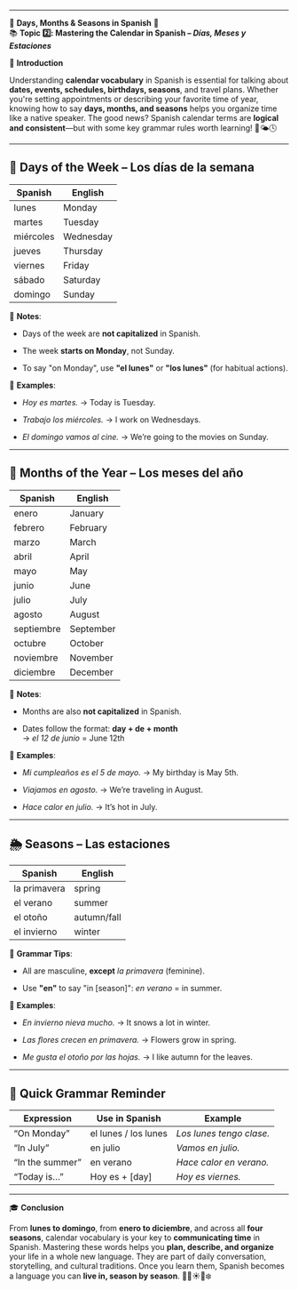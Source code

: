 
---
🌟 **Days, Months & Seasons in Spanish** 🌟  
📚 **Topic 2️⃣: Mastering the Calendar in Spanish – _Días, Meses y Estaciones_**

📘 **Introduction**

Understanding **calendar vocabulary** in Spanish is essential for talking about **dates, events, schedules, birthdays, seasons**, and travel plans. Whether you're setting appointments or describing your favorite time of year, knowing how to say **days, months, and seasons** helps you organize time like a native speaker. The good news? Spanish calendar terms are **logical and consistent**—but with some key grammar rules worth learning! 📆🌤️🕓

---

## 📅 **Days of the Week – Los días de la semana**

|Spanish|English|
|---|---|
|lunes|Monday|
|martes|Tuesday|
|miércoles|Wednesday|
|jueves|Thursday|
|viernes|Friday|
|sábado|Saturday|
|domingo|Sunday|

🧠 **Notes**:

- Days of the week are **not capitalized** in Spanish.
    
- The week **starts on Monday**, not Sunday.
    
- To say "on Monday", use **"el lunes"** or **"los lunes"** (for habitual actions).
    

📝 **Examples**:

- _Hoy es martes._ → Today is Tuesday.
    
- _Trabajo los miércoles._ → I work on Wednesdays.
    
- _El domingo vamos al cine._ → We’re going to the movies on Sunday.
    

---

## 📆 **Months of the Year – Los meses del año**

|Spanish|English|
|---|---|
|enero|January|
|febrero|February|
|marzo|March|
|abril|April|
|mayo|May|
|junio|June|
|julio|July|
|agosto|August|
|septiembre|September|
|octubre|October|
|noviembre|November|
|diciembre|December|

🧠 **Notes**:

- Months are also **not capitalized** in Spanish.
    
- Dates follow the format: **day + de + month**  
    → _el 12 de junio_ = June 12th
    

📝 **Examples**:

- _Mi cumpleaños es el 5 de mayo._ → My birthday is May 5th.
    
- _Viajamos en agosto._ → We’re traveling in August.
    
- _Hace calor en julio._ → It’s hot in July.
    

---

## 🌦️ **Seasons – Las estaciones**

|Spanish|English|
|---|---|
|la primavera|spring|
|el verano|summer|
|el otoño|autumn/fall|
|el invierno|winter|

🧠 **Grammar Tips**:

- All are masculine, **except** _la primavera_ (feminine).
    
- Use **"en"** to say "in [season]": _en verano_ = in summer.
    

📝 **Examples**:

- _En invierno nieva mucho._ → It snows a lot in winter.
    
- _Las flores crecen en primavera._ → Flowers grow in spring.
    
- _Me gusta el otoño por las hojas._ → I like autumn for the leaves.
    

---

## 🧠 Quick Grammar Reminder

|Expression|Use in Spanish|Example|
|---|---|---|
|“On Monday”|el lunes / los lunes|_Los lunes tengo clase._|
|“In July”|en julio|_Vamos en julio._|
|“In the summer”|en verano|_Hace calor en verano._|
|“Today is…”|Hoy es + [day]|_Hoy es viernes._|

---

🎓 **Conclusion**

From **lunes to domingo**, from **enero to diciembre**, and across all **four seasons**, calendar vocabulary is your key to **communicating time** in Spanish. Mastering these words helps you **plan, describe, and organize** your life in a whole new language. They are part of daily conversation, storytelling, and cultural traditions. Once you learn them, Spanish becomes a language you can **live in, season by season**. 📅🌸☀️🍂❄️